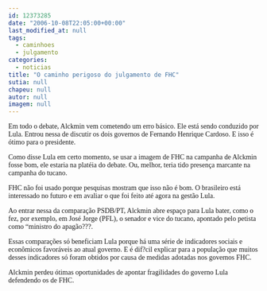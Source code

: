 ```yaml
---
id: 12373285
date: "2006-10-08T22:05:00+00:00"
last_modified_at: null
tags:
  - caminhoes
  - julgamento
categories:
  - noticias
title: "O caminho perigoso do julgamento de FHC"
sutia: null
chapeu: null
autor: null
imagem: null
---
```

<p><P><FONT face=Verdana>Em todo o debate, Alckmin vem cometendo um erro básico. Ele está sendo conduzido por Lula. Entrou nessa de discutir os dois governos de Fernando Henrique Cardoso. E isso é ótimo para o presidente.</FONT></P></p>
<p><P><FONT face=Verdana>Como disse Lula em certo momento, se usar a imagem de FHC na campanha de Alckmin fosse bom, ele estaria na platéia do debate. Ou, melhor, teria tido presença marcante na campanha do tucano.</FONT></P></p>
<p><P><FONT face=Verdana>FHC não foi usado porque pesquisas mostram que isso não é bom. O brasileiro está interessado no futuro e em avaliar o que foi feito até agora na gestão Lula.</FONT></P></p>
<p><P><FONT face=Verdana>Ao entrar nessa da comparação PSDB/PT, Alckmin abre espaço para Lula bater, como o fez, por exemplo, em José Jorge (PFL), o senador e vice do tucano, apontado pelo petista como “ministro do apagão???.</FONT></P></p>
<p><P><FONT face=Verdana>Essas comparações só beneficiam Lula porque há uma série de indicadores sociais e econômicos favoráveis ao atual governo. E é dif?cil explicar para a população que muitos desses indicadores só foram obtidos por causa de medidas adotadas nos governos FHC.</FONT></P></p>
<p><P><FONT face=Verdana>Alckmin perdeu ótimas oportunidades de apontar fragilidades do governo Lula defendendo os de FHC.</FONT></P> </p>
